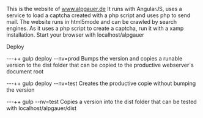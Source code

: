 This is the website of www.alpgauer.de
It runs with AngularJS, uses a service to load a captcha created with a php script and uses php to send mail.
The website runs in html5mode and can be crawled by search engines. 
As it uses a php script to create a captcha, run it with a xamp installation. 
Start your browser with localhost/alpgauer

Deploy

---++ gulp deploy --nv=prod
Bumps the version and copies a runable version to the dist folder that can be copied to the productive webserver´s document root

---++ gulp deploy --nv=test
Creates the productive copie without bumping the version

---++ gulp --nv=test
Copies a version into the dist folder that can be tested with localhost/alpgauer/dist